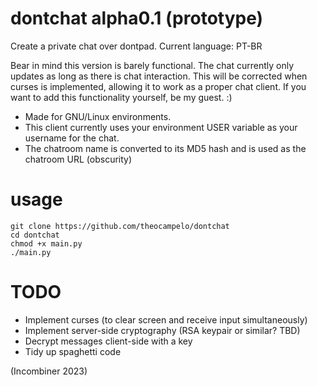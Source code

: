 # dontchat alpha0.1 (prototype)
Create a private chat over dontpad.
Current language: PT-BR

Bear in mind this version is barely functional. The chat currently only updates as long as there is chat interaction. This will be corrected when curses is implemented, allowing it to work as a proper chat client. If you want to add this functionality yourself, be my guest. :)

* Made for GNU/Linux environments.
* This client currently uses your environment USER variable
as your username for the chat.
* The chatroom name is converted to its MD5 hash and is used as the chatroom URL (obscurity)

# usage
```
git clone https://github.com/theocampelo/dontchat
cd dontchat
chmod +x main.py
./main.py
```
# TODO
* Implement curses (to clear screen and receive input simultaneously)
* Implement server-side cryptography (RSA keypair or similar? TBD)
* Decrypt messages client-side with a key
* Tidy up spaghetti code

(Incombiner 2023)
